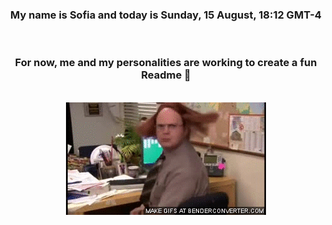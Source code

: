 


<div align="center">
<h3 >My name is Sofia and today is Sunday, 15 August, 18:12 GMT-4</h3><br>
<h3 >For now, me and my personalities are working to create a fun Readme 👋
</h3><br>
<img src='img/dwight.gif' alt='working...'/>
</div>
